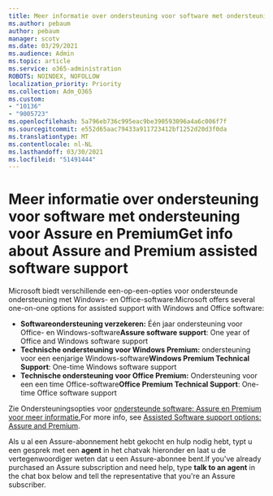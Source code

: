 ```yaml
---
title: Meer informatie over ondersteuning voor software met ondersteuning voor Assure en Premium
ms.author: pebaum
author: pebaum
manager: scotv
ms.date: 03/29/2021
ms.audience: Admin
ms.topic: article
ms.service: o365-administration
ROBOTS: NOINDEX, NOFOLLOW
localization_priority: Priority
ms.collection: Adm_O365
ms.custom:
- "10136"
- "9005723"
ms.openlocfilehash: 5a796eb736c995eac9be390593096a4a6c006f7f
ms.sourcegitcommit: e552d65aac79433a911723412bf1252d20d3f0da
ms.translationtype: MT
ms.contentlocale: nl-NL
ms.lasthandoff: 03/30/2021
ms.locfileid: "51491444"
---
```

# <a name="get-info-about-assure-and-premium-assisted-software-support"></a><span data-ttu-id="1d535-102">Meer informatie over ondersteuning voor software met ondersteuning voor Assure en Premium</span><span class="sxs-lookup"><span data-stu-id="1d535-102">Get info about Assure and Premium assisted software support</span></span>

<span data-ttu-id="1d535-103">Microsoft biedt verschillende een-op-een-opties voor ondersteunde ondersteuning met Windows- en Office-software:</span><span class="sxs-lookup"><span data-stu-id="1d535-103">Microsoft offers several one-on-one options for assisted support with Windows and Office software:</span></span>

- <span data-ttu-id="1d535-104">**Softwareondersteuning verzekeren:** Één jaar ondersteuning voor Office- en Windows-software</span><span class="sxs-lookup"><span data-stu-id="1d535-104">**Assure software support**: One year of Office and Windows software support</span></span>
- <span data-ttu-id="1d535-105">**Technische ondersteuning voor Windows Premium:** ondersteuning voor een eenjarige Windows-software</span><span class="sxs-lookup"><span data-stu-id="1d535-105">**Windows Premium Technical Support**: One-time Windows software support</span></span>
- <span data-ttu-id="1d535-106">**Technische ondersteuning voor Office Premium:** Ondersteuning voor een een time Office-software</span><span class="sxs-lookup"><span data-stu-id="1d535-106">**Office Premium Technical Support**: One-time Office software support</span></span>

<span data-ttu-id="1d535-107">Zie Ondersteuningsopties voor [ondersteunde software: Assure en Premium voor meer informatie.](https://support.microsoft.com/help/4467230/assisted-software-support-options-assure-premium)</span><span class="sxs-lookup"><span data-stu-id="1d535-107">For more info, see [Assisted Software support options: Assure and Premium](https://support.microsoft.com/help/4467230/assisted-software-support-options-assure-premium).</span></span>

<span data-ttu-id="1d535-108">Als u al een Assure-abonnement hebt gekocht en hulp nodig hebt, typt u een gesprek met een **agent** in het chatvak hieronder en laat u de vertegenwoordiger weten dat u een Assure-abonnee bent.</span><span class="sxs-lookup"><span data-stu-id="1d535-108">If you've already purchased an Assure subscription and need help, type **talk to an agent** in the chat box below and tell the representative that you're an Assure subscriber.</span></span>


